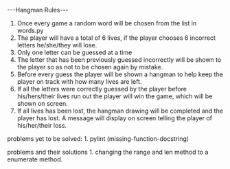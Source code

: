 ---Hangman Rules---
1. Once every game a random word will be chosen from the list in words.py
2. The player will have a total of 6 lives, if the player chooses 6 incorrect letters he/she/they will lose.
3. Only one letter can be guessed at a time
4. The letter that has been previously guessed incorrectly will be shown to the player so as not to be chosen again by mistake.
5. Before every guess the player will be shown a hangman to help keep the player on track with how many lives are left.
6. If all the letters were correctly guessed by the player before his/hers/their lives run out the player will win the game, which
    will be shown on screen.
7. If all lives has been lost, the hangman drawing will be completed and the player has lost. A message will display on screen
    telling the player of his/her/their loss.

problems yet to be solved:
    1. pylint (missing-function-docstring)

problems and their solutions
    1. changing the range and len method to a enumerate method.